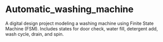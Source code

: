 # Automatic_washing_machine
A digital design project modeling a washing machine using Finite State Machine (FSM). Includes states for door check, water fill, detergent add, wash cycle, drain, and spin.
